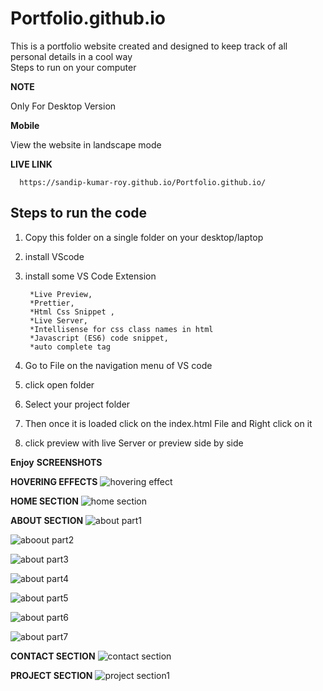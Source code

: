 # Portfolio.github.io
This is a portfolio website created and designed to keep track of all personal details in a cool way   
Steps to run on your computer


**NOTE** 

Only For Desktop Version 


**Mobile**

View the website in landscape mode


**LIVE LINK**

      https://sandip-kumar-roy.github.io/Portfolio.github.io/


Steps to run the code
-----------------------

1) Copy this folder on a single folder on your desktop/laptop

2) install VScode 

3) install some VS Code Extension 
    

        *Live Preview, 
        *Prettier, 
        *Html Css Snippet ,
        *Live Server, 
        *Intellisense for css class names in html
        *Javascript (ES6) code snippet, 
        *auto complete tag 


3) Go to File on the navigation menu of VS code

4) click open folder

5) Select your project folder

6) Then once it is loaded click on the index.html
   File and Right click on it

7) click preview with live Server or preview side by side 

****Enjoy****
**SCREENSHOTS**

**HOVERING EFFECTS**
![hovering effect ](https://user-images.githubusercontent.com/101457128/161435550-dbd79f3b-bc08-4cf7-bb04-cdbf5e43804c.png)

**HOME SECTION**
![home section](https://user-images.githubusercontent.com/101457128/161435467-20199f8d-5186-48da-b6ae-dcff5ffaaadd.png)


**ABOUT SECTION**
![about part1](https://user-images.githubusercontent.com/101457128/161435325-18f119e8-1c33-4652-b2cb-85daf693861c.png)

![aboout part2](https://user-images.githubusercontent.com/101457128/161435345-3419458f-8d72-47fc-a7ed-3f022cee78a8.png)

![about part3](https://user-images.githubusercontent.com/101457128/161435354-23e0b217-fb4e-4435-83f2-95ee6ee672c8.png)

![about part4](https://user-images.githubusercontent.com/101457128/161435362-39c5c25d-ff2d-4a0b-8880-aab9a02e566d.png)

![about part5](https://user-images.githubusercontent.com/101457128/161435376-78381671-f4af-4acc-8822-8818eb2a4b38.png)

![about part6](https://user-images.githubusercontent.com/101457128/161435384-40192f91-3a6c-4bed-af53-0a2b0e17ed71.png)

![about part7](https://user-images.githubusercontent.com/101457128/161435395-0651c20f-ba16-4322-aba1-06f31481d2c0.png)

**CONTACT SECTION**
![contact section](https://user-images.githubusercontent.com/101457128/161435630-62859a3b-c635-4c0a-b14c-8768c822000b.png)


**PROJECT SECTION**
![project section1](https://user-images.githubusercontent.com/101457128/161435525-fb5404cc-a5df-4045-9ac9-635273bdef40.png)




